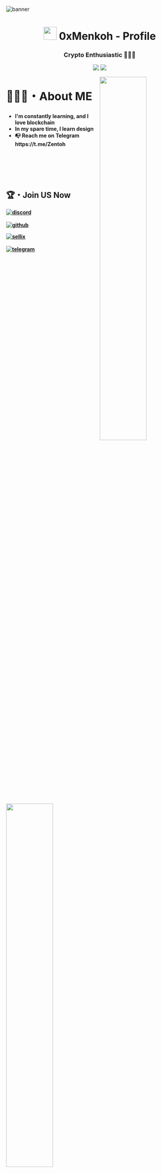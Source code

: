 ![banner](https://cdn.discordapp.com/attachments/987748605542666381/988795255144976404/F6D2836E-3732-4348-9823-C013E31AE4D0.jpg)
<h1 align ="center"><img src ="https://emoji.discord.st/emojis/1a5c71a8-703b-4c09-938f-05e1e2d3d81d.gif"width = 35> 0xMenkoh - Profile</h1>
<h3 align = "center"><strong>Crypto Enthusiastic 👨🏻‍🎨</h3>
  
<p align="center">
    <a href="https://discordapp.com/users/178529966684766209" target"blank_"><img src="https://img.shields.io/badge/Discord-111111?style=for-the-badge&logo=discord&logoColor=white" target="_blank"></a> 
    <a href="https://github.com/0xMenkoh" target"blank_"><img src="https://img.shields.io/badge/GitHub%20-111111.svg?&style=for-the-badge&logo=github&logoColor=white"></a>
</p>  
  
  
  
<img src = "https://i.imgur.com/yb4hY6S.png" align ="right" width = 50%>
<div align = left width = 50%>
<h2 style="font-size:30px"><b>🙋🏻‍♂️・About ME <b></h2>
<ul>
<li>I'm constantly learning, and I love blockchain</li>
<li>In my spare time, I learn design</li>
<li>📭 Reach me on Telegram https://t.me/Zentoh</li>
<ul>
</div>
<br>

<br>
<br>
<br>
<img src ="https://i.imgur.com/NHw4oi1.png" align = "left" width = 50%>
<div>
<h2  > 🏆・Join US Now</h2>

[<img align="top" alt="discord" src="https://img.shields.io/badge/Discord-111111?style=for-the-badge&logo=discord&logoColor=white" />](https://discord.gg/fvaYYSVpDV)
<br>  
[<img align="top" alt="github" src="https://img.shields.io/badge/GitHub-111111?style=for-the-badge&logo=github&logoColor=white" />](https://github.com/0xMenkoh)
<br>  

[<img align="top" alt="sellix" src="https://img.shields.io/badge/Sellix-111111?logo=Stripe&logoColor=white&style=for-the-badge"/>](	
https://tec.sellix.io)
<br>  
[<img align="top" alt="telegram" src="https://img.shields.io/badge/Telegram-111111?style=for-the-badge&logo=telegram&logoColor=white" />](https://t.me/zentoh)
<br>
</div>
<br>
</p>
